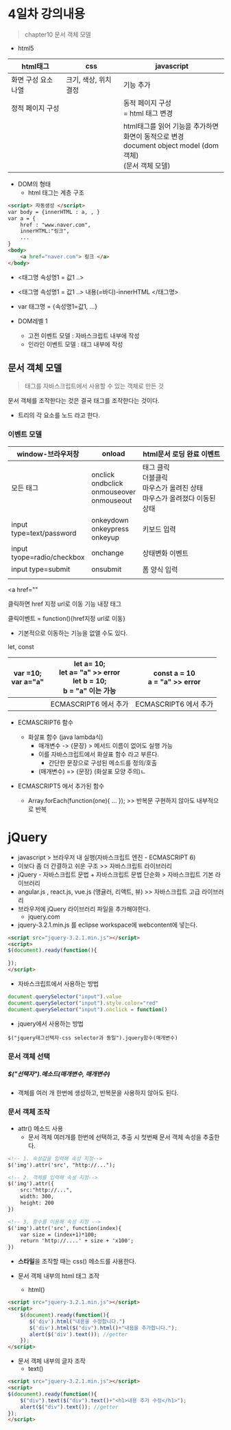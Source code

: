 # 4일차 강의내용

> chapter10 문서 객체 모델

* html5

| html태그            | css                   | javascript                                                   |
| ------------------- | --------------------- | ------------------------------------------------------------ |
| 화면 구성 요소 나열 | 크기, 색상, 위치 결정 | 기능 추가                                                    |
| 정적 페이지 구성    |                       | 동적 페이지 구성<br />= html 태그 변경                       |
|                     |                       | html태그를 읽어 기능을 추가하면<br />화면이 동적으로 변경<br />document object model (dom 객체)<br />(문서 객체 모델) |

* DOM의 형태
  * html 태그는 계층 구조

```html
<script> 자동생성 </script>
var body = {innerHTML : a, , }
var a = {
    href : "www.naver.com",
    innerHTML:"링크",
    ...
}
<body>
    <a href="naver.com"> 링크 </a>
</body>
```

* <태그명 속성명1 = 값1 ..>
* <태그명 속성명1 = 값1 ..> 내용(=바디)-innerHTML </태그명>

* var 태그명 = {속성명1=값1, ...}
* DOM레벨 1
  * 고전 이벤트 모델 : 자바스크립트 내부에 작성
  * 인라인 이벤트 모델 : 태그 내부에 작성

## 문서 객체 모델

> 태그를 자바스크립트에서 사용할 수 있는 객체로 만든 것

문서 객체를 조작한다는 것은 결국 태그를 조작한다는 것이다.

* 트리의 각 요소를 노드 라고 한다.

### 이벤트 모델

| window-브라우저창               | onload                                                  | html문서 로딩 완료 이벤트                                    |
| ------------------------------- | ------------------------------------------------------- | ------------------------------------------------------------ |
| 모든 태그                       | onclick<br />ondbclick<br />onmouseover<br />onmouseout | 태그 클릭<br />더블클릭<br />마우스가 올려진 상태<br />마우스가 올려졌다 이동된 상태 |
| input<br />type=text/password   | onkeydown<br />onkeypress<br />onkeyup                  | 키보드 입력                                                  |
| input<br />tyope=radio/checkbox | onchange                                                | 상태변화 이벤트                                              |
| input type=submit               | onsubmit                                                | 폼 양식 입력                                                 |
|                                 |                                                         |                                                              |

<a href=""

클릭하면 href 지정 url로 이동 기능 내장 태그

클릭이벤트 = function(){href지정 url로 이동}

* 기본적으로 이동하는 기능을 없앨 수도 있다.

let, const

| var =10;<br />var a="a" | let a= 10;<br />let a= "a" >> error<br />let b = 10;<br />b = "a" 이는 가능 | const a = 10<br />a = "a" >> error |
| ----------------------- | ------------------------------------------------------------ | ---------------------------------- |
|                         | ECMASCRIPT6 에서 추가                                        | ECMASCRIPT6 에서 추가              |

* ECMASCRIPT6 함수
  * 화살표 함수 (java lambda식)
    * 매개변수 -> {문장} > 메서드 이름이 없어도 실행 가능
    * 이를 자바스크립트에서 화살표 함수 라고 부른다.
      * 간단한 문장으로 구성된 메소드를 정의/호출
    * (매개변수) => {문장} (화살표 모양 주의)ㄴ

* ECMASCRIPT5 에서 추가된 함수
  * Array.forEach(function(one){ ... }); >> 반복문 구현하지 않아도 내부적으로 반복

# jQuery

* javascript > 브라우저 내 실행(자바스크립트 엔진 - ECMASCRIPT 6)
* 이보다 좀 더 간결하고 쉬운 구조 >> 자바스크립트 라이브러리
* jQuery - 자바스크립트 문법 + 자바스크립트 문법 단순화 > 자바스크립트 기본 라이브러리
* angular.js , react.js, vue.js (앵귤러, 리액트, 뷰) >> 자바스크립트 고급 라이브러리
* 브라우저에 jQuery 라이브러리 파일을 추가해야한다.
  * jquery.com
* jquery-3.2.1.min.js 를 eclipse workspace에 webcontent에 넣는다.

```html
<script src="jquery-3.2.1.min.js"></script>
<script>
$(document).ready(function(){
    
});
</script>
```

* 자바스크립트에서 사용하는 방법

```javascript
document.querySelector("input").value
document.querySelector("input").style.color="red"
document.querySelector("input").onclick = function()
```

* jquery에서 사용하는 방법

```jquery
$("jquery태그선택자-css selector과 동일").jquery함수(매개변수)
```

### 문서 객체 선택

##### $("선택자").메소드(매개변수, 매개변수)

* 객체를 여러 개 한번에 생성하고, 반복문을 사용하지 않아도 된다.

### 문서 객체 조작

* attr() 메소드 사용
  * 문서 객체 여러개를 한번에 선택하고, 추출 시 첫번째 문서 객체 속성을 추출한다.

```html
<!-- 1. 속성값을 입력해 속성 지정-->
$('img').attr('src', "http://...");

<!-- 2. 객체를 입력해 속성 지정-->
$('img').attr({
	src:"http://...",
	width: 300,
	height: 200
})

<!-- 3. 함수를 이용해 속성 지정 -->
$('img').attr('src', function(index){
	var size = (index+1)*100;
	return 'http://....' + size + 'x100';
})
```

* **스타일**을 조작할 때는 css() 메소드를 사용한다.

* 문서 객체 내부의 html 태그 조작
  * html()

```html
<script src="jquery-3.2.1.min.js"></script>
<script>
    $(document).ready(function(){
       $('div').html("내용을 수정합니다.")
       $('div').html($("div").html()+"내용을 추가합니다.");
       alert($('div').text()); //getter
    });
</script>
```

* 문서 객체 내부의 글자 조작
  * text()

```html
<script src="jquery-3.2.1.min.js"></script>
<script>
$(document).ready(function(){
	$("div").text($("div").text()+"<h1>내용 추가 수정</h1>");
	alert($("div").text()); //getter
});
</script>
```


